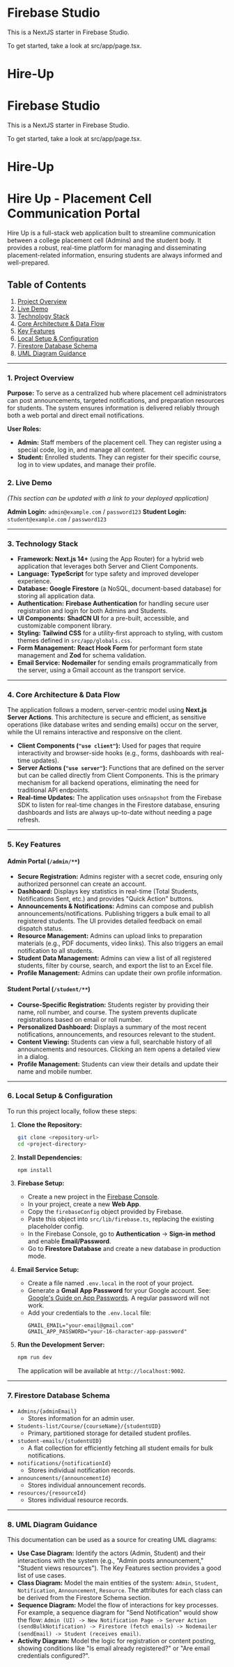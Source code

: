 # Firebase Studio

This is a NextJS starter in Firebase Studio.

To get started, take a look at src/app/page.tsx.
# Hire-Up

# Firebase Studio

This is a NextJS starter in Firebase Studio.

To get started, take a look at src/app/page.tsx.
# Hire-Up

# Hire Up - Placement Cell Communication Portal

Hire Up is a full-stack web application built to streamline communication between a college placement cell (Admins) and the student body. It provides a robust, real-time platform for managing and disseminating placement-related information, ensuring students are always informed and well-prepared.

## Table of Contents
1. [Project Overview](#1-project-overview)
2. [Live Demo](#2-live-demo)
3. [Technology Stack](#3-technology-stack)
4. [Core Architecture & Data Flow](#4-core-architecture--data-flow)
5. [Key Features](#5-key-features)
6. [Local Setup & Configuration](#6-local-setup--configuration)
7. [Firestore Database Schema](#7-firestore-database-schema)
8. [UML Diagram Guidance](#8-uml-diagram-guidance)

---

### 1. Project Overview

**Purpose:** To serve as a centralized hub where placement cell administrators can post announcements, targeted notifications, and preparation resources for students. The system ensures information is delivered reliably through both a web portal and direct email notifications.

**User Roles:**

*   **Admin:** Staff members of the placement cell. They can register using a special code, log in, and manage all content.
*   **Student:** Enrolled students. They can register for their specific course, log in to view updates, and manage their profile.

### 2. Live Demo
*(This section can be updated with a link to your deployed application)*

**Admin Login:** `admin@example.com` / `password123`
**Student Login:** `student@example.com` / `password123`

---

### 3. Technology Stack

*   **Framework:** **Next.js 14+** (using the App Router) for a hybrid web application that leverages both Server and Client Components.
*   **Language:** **TypeScript** for type safety and improved developer experience.
*   **Database:** **Google Firestore** (a NoSQL, document-based database) for storing all application data.
*   **Authentication:** **Firebase Authentication** for handling secure user registration and login for both Admins and Students.
*   **UI Components:** **ShadCN UI** for a pre-built, accessible, and customizable component library.
*   **Styling:** **Tailwind CSS** for a utility-first approach to styling, with custom themes defined in `src/app/globals.css`.
*   **Form Management:** **React Hook Form** for performant form state management and **Zod** for schema validation.
*   **Email Service:** **Nodemailer** for sending emails programmatically from the server, using a Gmail account as the transport service.

---

### 4. Core Architecture & Data Flow

The application follows a modern, server-centric model using **Next.js Server Actions**. This architecture is secure and efficient, as sensitive operations (like database writes and sending emails) occur on the server, while the UI remains interactive and responsive on the client.

*   **Client Components (`"use client"`):** Used for pages that require interactivity and browser-side hooks (e.g., forms, dashboards with real-time updates).
*   **Server Actions (`"use server"`):** Functions that are defined on the server but can be called directly from Client Components. This is the primary mechanism for all backend operations, eliminating the need for traditional API endpoints.
*   **Real-time Updates:** The application uses `onSnapshot` from the Firebase SDK to listen for real-time changes in the Firestore database, ensuring dashboards and lists are always up-to-date without needing a page refresh.

---

### 5. Key Features

#### **Admin Portal (`/admin/**`)**
-   **Secure Registration:** Admins register with a secret code, ensuring only authorized personnel can create an account.
-   **Dashboard:** Displays key statistics in real-time (Total Students, Notifications Sent, etc.) and provides "Quick Action" buttons.
-   **Announcements & Notifications:** Admins can compose and publish announcements/notifications. Publishing triggers a bulk email to all registered students. The UI provides detailed feedback on email dispatch status.
-   **Resource Management:** Admins can upload links to preparation materials (e.g., PDF documents, video links). This also triggers an email notification to all students.
-   **Student Data Management:** Admins can view a list of all registered students, filter by course, search, and export the list to an Excel file.
-   **Profile Management:** Admins can update their own profile information.

#### **Student Portal (`/student/**`)**
-   **Course-Specific Registration:** Students register by providing their name, roll number, and course. The system prevents duplicate registrations based on email or roll number.
-   **Personalized Dashboard:** Displays a summary of the most recent notifications, announcements, and resources relevant to the student.
-   **Content Viewing:** Students can view a full, searchable history of all announcements and resources. Clicking an item opens a detailed view in a dialog.
-   **Profile Management:** Students can view their details and update their name and mobile number.

---

### 6. Local Setup & Configuration

To run this project locally, follow these steps:

1.  **Clone the Repository:**
    ```bash
    git clone <repository-url>
    cd <project-directory>
    ```

2.  **Install Dependencies:**
    ```bash
    npm install
    ```

3.  **Firebase Setup:**
    *   Create a new project in the [Firebase Console](https://console.firebase.google.com/).
    *   In your project, create a new **Web App**.
    *   Copy the `firebaseConfig` object provided by Firebase.
    *   Paste this object into `src/lib/firebase.ts`, replacing the existing placeholder config.
    *   In the Firebase Console, go to **Authentication** -> **Sign-in method** and enable **Email/Password**.
    *   Go to **Firestore Database** and create a new database in production mode.

4.  **Email Service Setup:**
    *   Create a file named `.env.local` in the root of your project.
    *   Generate a **Gmail App Password** for your Google account. See: [Google's Guide on App Passwords](https://support.google.com/accounts/answer/185833). A regular password will not work.
    *   Add your credentials to the `.env.local` file:
        ```
        GMAIL_EMAIL="your-email@gmail.com"
        GMAIL_APP_PASSWORD="your-16-character-app-password"
        ```

5.  **Run the Development Server:**
    ```bash
    npm run dev
    ```
    The application will be available at `http://localhost:9002`.

---

### 7. Firestore Database Schema

*   `Admins/{adminEmail}`
    -   Stores information for an admin user.
*   `Students-list/Course/{courseName}/{studentUID}`
    -   Primary, partitioned storage for detailed student profiles.
*   `student-emails/{studentUID}`
    -   A flat collection for efficiently fetching all student emails for bulk notifications.
*   `notifications/{notificationId}`
    -   Stores individual notification records.
*   `announcements/{announcementId}`
    -   Stores individual announcement records.
*   `resources/{resourceId}`
    -   Stores individual resource records.

---

### 8. UML Diagram Guidance

This documentation can be used as a source for creating UML diagrams:

*   **Use Case Diagram:** Identify the actors (Admin, Student) and their interactions with the system (e.g., "Admin posts announcement," "Student views resources"). The Key Features section provides a good list of use cases.
*   **Class Diagram:** Model the main entities of the system: `Admin`, `Student`, `Notification`, `Announcement`, `Resource`. The attributes for each class can be derived from the Firestore Schema section.
*   **Sequence Diagram:** Model the flow of interactions for key processes. For example, a sequence diagram for "Send Notification" would show the flow: `Admin (UI) -> New Notification Page -> Server Action (sendBulkNotification) -> Firestore (fetch emails) -> Nodemailer (sendEmail) -> Student (receives email)`.
*   **Activity Diagram:** Model the logic for registration or content posting, showing conditions like "Is email already registered?" or "Are email credentials configured?".
